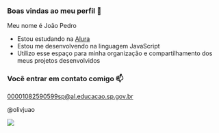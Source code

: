 ### Boas vindas ao meu perfil 🤍

Meu nome é João Pedro

- Estou estudando na [Alura](www.alura.com.br)
- Estou me desenvolvendo na linguagem JavaScript
- Utilizo esse espaço para minha organização e compartilhamento dos meus projetos desenvolvidos
  
 ### Você entrar em contato comigo 📫

00001082590599sp@al.educacao.sp.gov.br

@olivjuao

![](https://media1.tenor.com/m/qeXJ9RsuxkIAAAAC/kpop-girl-group.gif)
